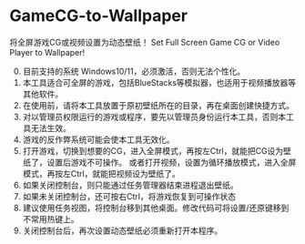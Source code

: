 # GameCG-to-Wallpaper
将全屏游戏CG或视频设置为动态壁纸！
Set Full Screen Game CG or Video Player to Wallpaper! 

0. 目前支持的系统 Windows10/11，必须激活，否则无法个性化。
1. 本工具适合可全屏的游戏，包括BlueStacks等模拟器，也适用于视频播放器等其他软件。
2. 在使用前，请将本工具放置于原初壁纸所在的目录，再在桌面创建快捷方式。
3. 对以管理员权限运行的游戏或程序，要先以管理员身份运行本工具，否则本工具无法生效。
4. 游戏的反作弊系统可能会使本工具无效化。
5. 打开游戏，切换到想要的CG，进入全屏模式，再按左Ctrl，就能把CG设为壁纸了，设置后游戏不可操作。
   或者打开视频，设置为循环播放模式，进入全屏模式，再按左Ctrl，就能把视频设为壁纸了。
6. 如果关闭控制台，则只能通过任务管理器结束进程退出壁纸。
7. 如果未关闭控制台，还可按右Ctrl，将游戏恢复到可操作状态
8. 建议使用任务视图，将控制台移到其他桌面。修改代码可将设置/还原键移到不常用热键上。
9. 关闭控制台后，再次设置动态壁纸必须重新打开本程序。
